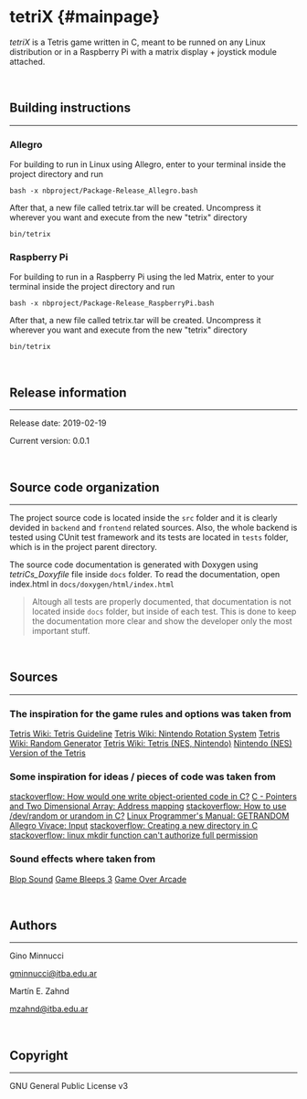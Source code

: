 # tetriX    {#mainpage}
_tetriX_ is a Tetris game written in C, meant to be runned on any Linux distribution or in a Raspberry Pi with a matrix display + joystick module attached.

<br>

## Building instructions
___

### Allegro

For building to run in Linux using Allegro, enter to your terminal inside the project directory and run

```console
bash -x nbproject/Package-Release_Allegro.bash
```

After that, a new file called tetrix.tar will be created. Uncompress it wherever you want and execute from the new "tetrix" directory
```console
bin/tetrix 
```

### Raspberry Pi

For building to run in a Raspberry Pi using the led Matrix, enter to your terminal inside the project directory and run

```console
bash -x nbproject/Package-Release_RaspberryPi.bash
```

After that, a new file called tetrix.tar will be created. Uncompress it wherever you want and execute from the new "tetrix" directory
```console
bin/tetrix 
```

<br>

## Release information
___
Release date: 2019-02-19

Current version: 0.0.1

<br>

## Source code organization
___

The project source code is located inside the `src` folder and it is clearly devided in `backend` and `frontend` related sources.
Also, the whole backend is tested using CUnit test framework and its tests are located in `tests` folder, which is in the project parent directory.

The source code documentation is generated with Doxygen using _tetriCs\_Doxyfile_ file inside `docs` folder. To read the documentation, open index.html in `docs/doxygen/html/index.html`

> Altough all tests are properly documented, that documentation is not located inside `docs` folder, but inside of each test.
> This is done to keep the documentation more clear and show the developer only the most important stuff.

<br>

## Sources
___

### The inspiration for the game rules and options was taken from
[Tetris Wiki: Tetris Guideline](https://tetris.wiki/Tetris_Guideline)
[Tetris Wiki: Nintendo Rotation System](https://tetris.wiki/Nintendo_Rotation_System)
[Tetris Wiki: Random Generator](https://tetris.wiki/Random_Generator)
[Tetris Wiki: Tetris (NES, Nintendo)](https://tetris.wiki/Tetris_(NES,_Nintendo))
[Nintendo (NES) Version of the Tetris](https://www.playemulator.com/nes-online/classic-tetris/)

### Some inspiration for ideas / pieces of code was taken from
[stackoverflow: How would one write object-oriented code in C?](https://stackoverflow.com/a/351745)
[C - Pointers and Two Dimensional Array: Address mapping](https://www.dyclassroom.com/c/c-pointers-and-two-dimensional-array)
[stackoverflow: How to use /dev/random or urandom in C?](https://stackoverflow.com/a/2572373)
[Linux Programmer's Manual: GETRANDOM](http://man7.org/linux/man-pages/man2/getrandom.2.html)
[Allegro Vivace: Input](https://github.com/liballeg/allegro_wiki/wiki/Allegro-Vivace%3A-Input)
[stackoverflow: Creating a new directory in C](https://stackoverflow.com/a/7430262)
[stackoverflow: linux mkdir function can't authorize full permission](https://stackoverflow.com/a/8719916)

### Sound effects where taken from
[Blop Sound](http://soundbible.com/2067-Blop.html)
[Game Bleeps 3](https://freesound.org/people/korgchops/sounds/268694/)
[Game Over Arcade](https://freesound.org/people/myfox14/sounds/382310/)

<br>

## Authors
___
Gino Minnucci

<gminnucci@itba.edu.ar>

Martín E. Zahnd

<mzahnd@itba.edu.ar>

<br>

## Copyright
___

GNU General Public License v3
